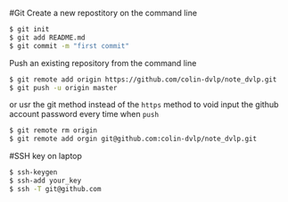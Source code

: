 #Git
Create a new repostitory on the command line
```sh
$ git init
$ git add README.md
$ git commit -m "first commit"
```
Push an existing repository from the command line
```sh
$ git remote add origin https://github.com/colin-dvlp/note_dvlp.git
$ git push -u origin master
```
or usr the git method instead of the `https` method to void input the github account password every time when `push` 
```sh
$ git remote rm origin
$ git remote add orgin git@github.com:colin-dvlp/note_dvlp.git
```

#SSH key on laptop
```sh
$ ssh-keygen
$ ssh-add your_key
$ ssh -T git@github.com
``` 



